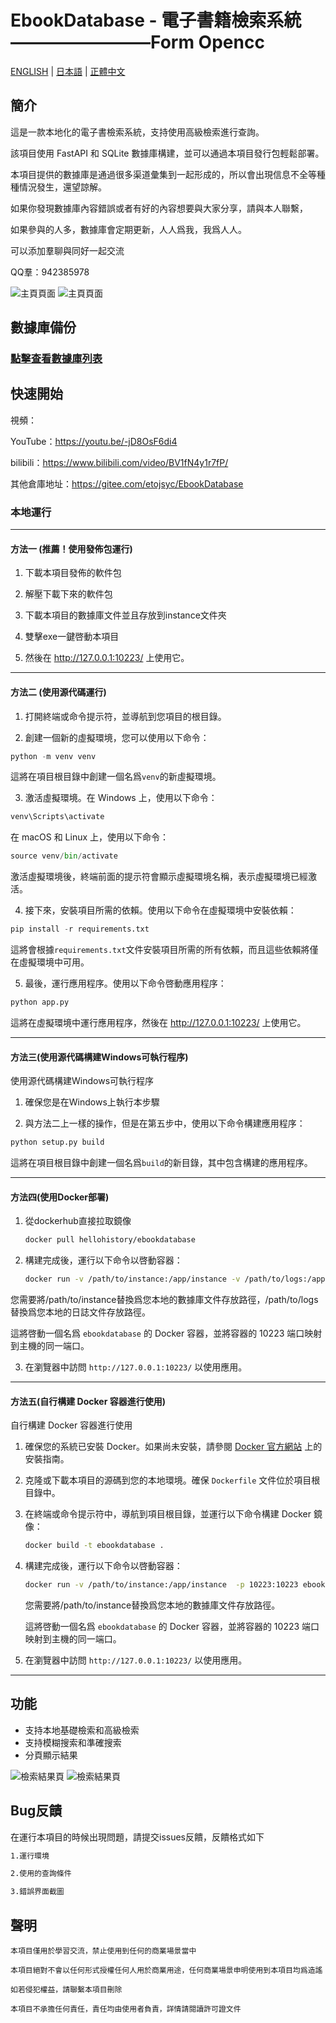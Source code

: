 # EbookDatabase - 電子書籍檢索系統 ————————Form Opencc

[ENGLISH](README_EN.md) | [日本語](README_JP.md) | [正體中文](README_ZH.md)

## 簡介

這是一款本地化的電子書檢索系統，支持使用高級檢索進行查詢。

該項目使用 FastAPI 和 SQLite 數據庫構建，並可以通過本項目發行包輕鬆部署。

本項目提供的數據庫是通過很多渠道彙集到一起形成的，所以會出現信息不全等種種情況發生，還望諒解。

如果你發現數據庫內容錯誤或者有好的內容想要與大家分享，請與本人聯繫，

如果參與的人多，數據庫會定期更新，人人爲我，我爲人人。

可以添加羣聊與同好一起交流

QQ羣：942385978

![主頁頁面](image/img.png)
![主頁頁面](image/img_1.png)

## 數據庫備份

### [點擊查看數據庫列表](数据库下载文档.md)

## 快速開始

視頻：

YouTube：https://youtu.be/-jD8OsF6di4

bilibili：https://www.bilibili.com/video/BV1fN4y1r7fP/

其他倉庫地址：https://gitee.com/etojsyc/EbookDatabase

### 本地運行

---

#### 方法一 (推薦！使用發佈包運行)

1. 下載本項目發佈的軟件包

2. 解壓下載下來的軟件包

3. 下載本項目的數據庫文件並且存放到instance文件夾

4. 雙擊exe一鍵啓動本項目

5. 然後在 http://127.0.0.1:10223/ 上使用它。

---

#### 方法二 (使用源代碼運行)


1. 打開終端或命令提示符，並導航到您項目的根目錄。

2. 創建一個新的虛擬環境，您可以使用以下命令：

```python
python -m venv venv
```

這將在項目根目錄中創建一個名爲`venv`的新虛擬環境。

3. 激活虛擬環境。在 Windows 上，使用以下命令：

```python
venv\Scripts\activate
```

在 macOS 和 Linux 上，使用以下命令：

```python
source venv/bin/activate
```

激活虛擬環境後，終端前面的提示符會顯示虛擬環境名稱，表示虛擬環境已經激活。

4. 接下來，安裝項目所需的依賴。使用以下命令在虛擬環境中安裝依賴：

```python
pip install -r requirements.txt
```

這將會根據`requirements.txt`文件安裝項目所需的所有依賴，而且這些依賴將僅在虛擬環境中可用。

5. 最後，運行應用程序。使用以下命令啓動應用程序：

```python
python app.py
```
這將在虛擬環境中運行應用程序，然後在 http://127.0.0.1:10223/ 上使用它。

---
#### 方法三(使用源代碼構建Windows可執行程序)

使用源代碼構建Windows可執行程序

1. 確保您是在Windows上執行本步驟

2. 與方法二上一樣的操作，但是在第五步中，使用以下命令構建應用程序：

```python
python setup.py build
```

這將在項目根目錄中創建一個名爲`build`的新目錄，其中包含構建的應用程序。

---
#### 方法四(使用Docker部署)

1. 從dockerhub直接拉取鏡像

   ```bash
   docker pull hellohistory/ebookdatabase
   ```
2. 構建完成後，運行以下命令以啓動容器：

   ```bash
   docker run -v /path/to/instance:/app/instance -v /path/to/logs:/app/logs  -p 10223:10223 ebookdatabase
   ```
您需要將/path/to/instance替換爲您本地的數據庫文件存放路徑，/path/to/logs替換爲您本地的日誌文件存放路徑。

這將啓動一個名爲 `ebookdatabase` 的 Docker 容器，並將容器的 10223 端口映射到主機的同一端口。

3. 在瀏覽器中訪問 `http://127.0.0.1:10223/` 以使用應用。


---
#### 方法五(自行構建 Docker 容器進行使用)

自行構建 Docker 容器進行使用

1. 確保您的系統已安裝 Docker。如果尚未安裝，請參閱 [Docker 官方網站](https://www.docker.com/) 上的安裝指南。

2. 克隆或下載本項目的源碼到您的本地環境。確保 `Dockerfile` 文件位於項目根目錄中。

3. 在終端或命令提示符中，導航到項目根目錄，並運行以下命令構建 Docker 鏡像：

   ```bash
   docker build -t ebookdatabase .
   ```

4. 構建完成後，運行以下命令以啓動容器：

   ```bash
   docker run -v /path/to/instance:/app/instance  -p 10223:10223 ebookdatabase
   ```
   您需要將/path/to/instance替換爲您本地的數據庫文件存放路徑。

   這將啓動一個名爲 `ebookdatabase` 的 Docker 容器，並將容器的 10223 端口映射到主機的同一端口。

5. 在瀏覽器中訪問 `http://127.0.0.1:10223/` 以使用應用。

---

## 功能

- 支持本地基礎檢索和高級檢索
- 支持模糊搜索和準確搜索
- 分頁顯示結果

![檢索結果頁](image/img_3.png)
![檢索結果頁](image/img_4.png)

## Bug反饋

在運行本項目的時候出現問題，請提交issues反饋，反饋格式如下
```bash
1.運行環境

2.使用的查詢條件

3.錯誤界面截圖
```

## 聲明
   ```
本項目僅用於學習交流，禁止使用到任何的商業場景當中

本項目絕對不會以任何形式授權任何人用於商業用途，任何商業場景申明使用到本項目均爲造謠

如若侵犯權益，請聯繫本項目刪除

本項目不承擔任何責任，責任均由使用者負責，詳情請閱讀許可證文件
   ```
